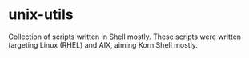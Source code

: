 # unix-utils
Collection of scripts written in Shell mostly. These scripts were written targeting Linux (RHEL) and AIX, aiming Korn Shell mostly.
